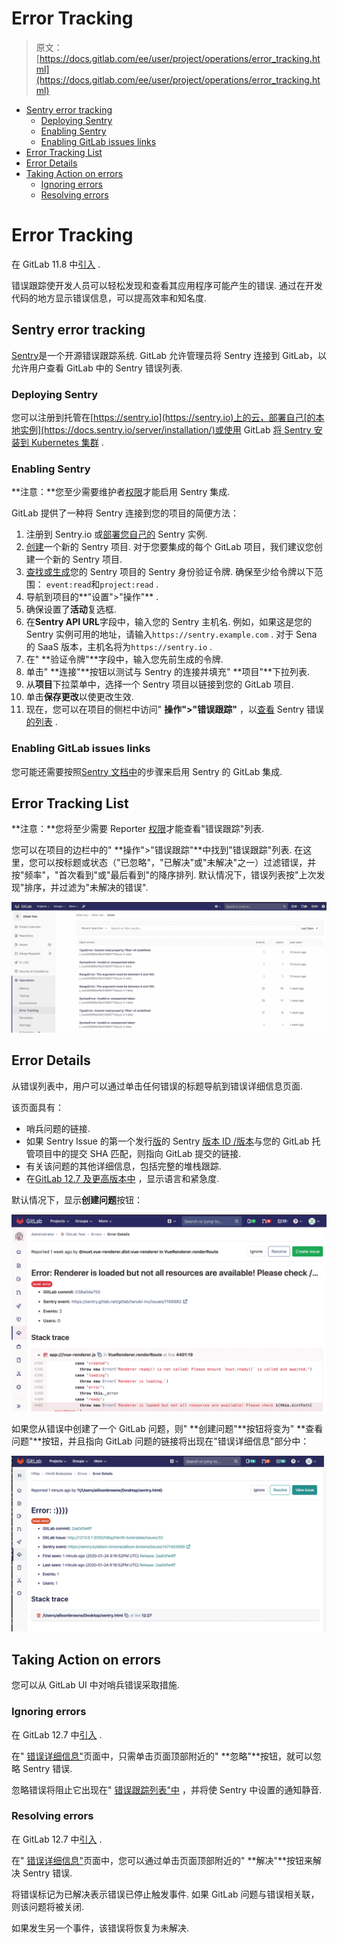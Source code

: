 # Error Tracking

> 原文：[https://docs.gitlab.com/ee/user/project/operations/error_tracking.html](https://docs.gitlab.com/ee/user/project/operations/error_tracking.html)

*   [Sentry error tracking](#sentry-error-tracking)
    *   [Deploying Sentry](#deploying-sentry)
    *   [Enabling Sentry](#enabling-sentry)
    *   [Enabling GitLab issues links](#enabling-gitlab-issues-links)
*   [Error Tracking List](#error-tracking-list)
*   [Error Details](#error-details)
*   [Taking Action on errors](#taking-action-on-errors)
    *   [Ignoring errors](#ignoring-errors)
    *   [Resolving errors](#resolving-errors)

# Error Tracking[](#error-tracking "Permalink")

在 GitLab 11.8 中[引入](https://gitlab.com/groups/gitlab-org/-/epics/169) .

错误跟踪使开发人员可以轻松发现和查看其应用程序可能产生的错误. 通过在开发代码的地方显示错误信息，可以提高效率和知名度.

## Sentry error tracking[](#sentry-error-tracking "Permalink")

[Sentry](https://sentry.io/)是一个开源错误跟踪系统. GitLab 允许管理员将 Sentry 连接到 GitLab，以允许用户查看 GitLab 中的 Sentry 错误列表.

### Deploying Sentry[](#deploying-sentry "Permalink")

您可以注册到托管在[https://sentry.io](https://sentry.io)上的云，部署自己[的本地实例](https://docs.sentry.io/server/installation/)或使用 GitLab [将 Sentry 安装到 Kubernetes 集群](../../clusters/applications.html#install-sentry-using-gitlab-cicd) .

### Enabling Sentry[](#enabling-sentry "Permalink")

**注意：**您至少需要维护者[权限](../../permissions.html)才能启用 Sentry 集成.

GitLab 提供了一种将 Sentry 连接到您的项目的简便方法：

1.  注册到 Sentry.io 或[部署您自己的](#deploying-sentry) Sentry 实例.
2.  [创建](https://docs.sentry.io/guides/integrate-frontend/create-new-project/)一个新的 Sentry 项目. 对于您要集成的每个 GitLab 项目，我们建议您创建一个新的 Sentry 项目.
3.  [查找或生成](https://docs.sentry.io/api/auth/)您的 Sentry 项目的 Sentry 身份验证令牌. 确保至少给令牌以下范围： `event:read`和`project:read` .
4.  导航到项目的**"设置">"操作"** .
5.  确保设置了**活动**复选框.
6.  在**Sentry API URL**字段中，输入您的 Sentry 主机名. 例如，如果这是您的 Sentry 实例可用的地址，请输入`https://sentry.example.com` . 对于 Sena 的 SaaS 版本，主机名将为`https://sentry.io` .
7.  在" **验证令牌"**字段中，输入您先前生成的令牌.
8.  单击" **连接"**按钮以测试与 Sentry 的连接并填充" **项目"**下拉列表.
9.  从**项目**下拉菜单中，选择一个 Sentry 项目以链接到您的 GitLab 项目.
10.  单击**保存更改**以使更改生效.
11.  现在，您可以在项目的侧栏中访问" **操作">"错误跟踪"** ，以[查看](#error-tracking-list) Sentry 错误[的列表](#error-tracking-list) .

### Enabling GitLab issues links[](#enabling-gitlab-issues-links "Permalink")

您可能还需要按照[Sentry 文档中](https://docs.sentry.io/workflow/integrations/global-integrations/#gitlab)的步骤来启用 Sentry 的 GitLab 集成.

## Error Tracking List[](#error-tracking-list "Permalink")

**注意：**您将至少需要 Reporter [权限](../../permissions.html)才能查看"错误跟踪"列表.

您可以在项目的边栏中的" **操作">"错误跟踪"**中找到"错误跟踪"列表. 在这里，您可以按标题或状态（"已忽略"，"已解决"或"未解决"之一）过滤错误，并按"频率"，"首次看到"或"最后看到"的降序排列. 默认情况下，错误列表按"上次发现"排序，并过滤为"未解决的错误".

[![Error Tracking list](img/8375b8805ee35febb22389954e463cb3.png)](img/error_tracking_list_v12_6.png)

## Error Details[](#error-details "Permalink")

从错误列表中，用户可以通过单击任何错误的标题导航到错误详细信息页面.

该页面具有：

*   哨兵问题的链接.
*   如果 Sentry Issue 的第一个发行[版](https://docs.sentry.io/workflow/releases/?platform=javascript#configure-sdk)的 Sentry [版本 ID /版本](https://docs.sentry.io/workflow/releases/?platform=javascript#configure-sdk)与您的 GitLab 托管项目中的提交 SHA 匹配，则指向 GitLab 提交的链接.
*   有关该问题的其他详细信息，包括完整的堆栈跟踪.
*   在[GitLab 12.7 及更高版本中](https://gitlab.com/gitlab-org/gitlab/-/issues/36246) ，显示语言和紧急度.

默认情况下，显示**创建问题**按钮：

[![Error Details without Issue Link](img/8d66587fae4dab1dca05f85389caa499.png)](img/error_details_v12_7.png)

如果您从错误中创建了一个 GitLab 问题，则" **创建问题"**按钮将变为" **查看问题"**按钮，并且指向 GitLab 问题的链接将出现在"错误详细信息"部分中：

[![Error Details with Issue Link](img/2fed535a429569e1ae792fb3960bcdd5.png)](img/error_details_with_issue_v12_8.png)

## Taking Action on errors[](#taking-action-on-errors "Permalink")

您可以从 GitLab UI 中对哨兵错误采取措施.

### Ignoring errors[](#ignoring-errors "Permalink")

在 GitLab 12.7 中[引入](https://gitlab.com/gitlab-org/gitlab/-/issues/39665) .

在" [错误详细信息"](#error-details)页面中，只需单击页面顶部附近的" **忽略"**按钮，就可以忽略 Sentry 错误.

忽略错误将阻止它出现在" [错误跟踪列表"中](#error-tracking-list) ，并将使 Sentry 中设置的通知静音.

### Resolving errors[](#resolving-errors "Permalink")

在 GitLab 12.7 中[引入](https://gitlab.com/gitlab-org/gitlab/-/issues/39825) .

在" [错误详细信息"](#error-details)页面中，您可以通过单击页面顶部附近的" **解决"**按钮来解决 Sentry 错误.

将错误标记为已解决表示错误已停止触发事件. 如果 GitLab 问题与错误相关联，则该问题将被关闭.

如果发生另一个事件，该错误将恢复为未解决.